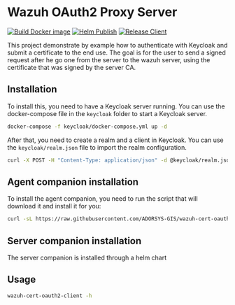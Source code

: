 # Wazuh OAuth2 Proxy Server

[![Build Docker image](https://github.com/ADORSYS-GIS/wazuh-cert-oauth2/actions/workflows/build.yml/badge.svg)](https://github.com/ADORSYS-GIS/wazuh-cert-oauth2/actions/workflows/build.yml)
[![Helm Publish](https://github.com/ADORSYS-GIS/wazuh-cert-oauth2/actions/workflows/helm-publish.yml/badge.svg)](https://github.com/ADORSYS-GIS/wazuh-cert-oauth2/actions/workflows/helm-publish.yml)
[![Release Client](https://github.com/ADORSYS-GIS/wazuh-cert-oauth2/actions/workflows/release.yml/badge.svg)](https://github.com/ADORSYS-GIS/wazuh-cert-oauth2/actions/workflows/release.yml)

This project demonstrate by example how to authenticate with Keycloak and 
submit a certificate to the end use. The goal is for the user to send a 
signed request after he go one from the server to the wazuh server, using
the certificate that was signed by the server CA.

## Installation
To install this, you need to have a Keycloak server running. You can use the
docker-compose file in the `keycloak` folder to start a Keycloak server.

```bash
docker-compose -f keycloak/docker-compose.yml up -d
```

After that, you need to create a realm and a client in Keycloak. You can use
the `keycloak/realm.json` file to import the realm configuration.

```bash
curl -X POST -H "Content-Type: application/json" -d @keycloak/realm.json http://localhost:8080/auth/realms
```

## Agent companion installation
To install the agent companion, you need to run the script that will download
it and install it for you:

```bash
curl -sL https://raw.githubusercontent.com/ADORSYS-GIS/wazuh-cert-oauth2/main/scripts/install.sh | bash
```

## Server companion installation
The server companion is installed through a helm chart

## Usage
```bash
wazuh-cert-oauth2-client -h
```
